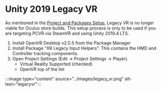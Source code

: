 # Unity 2019 Legacy VR

As mentioned in the [Project and Packages Setup](setup.md#project-and-packages-setup), Legacy VR  is no longer viable for Oculus store builds. This setup process is only to be used if you are targeting PCVR via SteamVR and using Unity 2019.4 LTS.

1. Install OpenVR Desktop v2.0.5 from the Package Manager
1. Install Package “XR Legacy Input Helpers". This contains the HMD and Controller tracking components.
1. Open Project Settings (Edit → Project Settings → Player).
    - Virtual Reality Supported (checked)
    - OpenVR top of the list

:::image type="content" source="../images/legacy_vr.png" alt-text="legacyvr":::